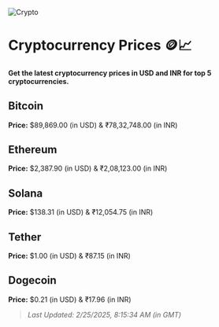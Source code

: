 
![Crypto](https://www.techguide.com.au/wp-content/uploads/2020/11/crypto3.jpeg)

# Cryptocurrency Prices 🪙📈

#### Get the latest cryptocurrency prices in USD and INR for top 5 cryptocurrencies.

## Bitcoin

**Price:** $89,869.00 (in USD) & ₹78,32,748.00 (in INR)

## Ethereum

**Price:** $2,387.90 (in USD) & ₹2,08,123.00 (in INR)

## Solana

**Price:** $138.31 (in USD) & ₹12,054.75 (in INR)

## Tether

**Price:** $1.00 (in USD) & ₹87.15 (in INR)

## Dogecoin

**Price:** $0.21 (in USD) & ₹17.96 (in INR)

> _Last Updated: 2/25/2025, 8:15:34 AM (in GMT)_

